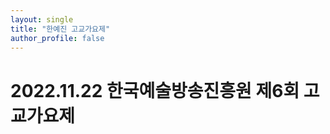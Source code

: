 ```yaml
---
layout: single
title: "한예진 고교가요제"
author_profile: false
---
```



# 2022.11.22 한국예술방송진흥원 제6회 고교가요제 


